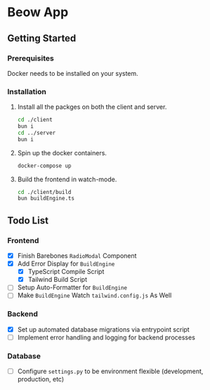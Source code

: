 # Beow App

## Getting Started

### Prerequisites

Docker needs to be installed on your system.

### Installation

1. Install all the packges on both the client and server.
   ```sh
   cd ./client
   bun i
   cd ../server
   bun i
   ```
2. Spin up the docker containers.
   ```sh
   docker-compose up
   ```
3. Build the frontend in watch-mode.
   ```sh
   cd ./client/build
   bun buildEngine.ts
   ```

## Todo List

### Frontend
- [x] Finish Barebones `RadioModal` Component
- [x] Add Error Display for `BuildEngine`
   - [x] TypeScript Compile Script
   - [x] Tailwind Build Script
- [ ] Setup Auto-Formatter for `BuildEngine`
- [ ] Make `BuildEngine` Watch `tailwind.config.js` As Well

### Backend
- [x] Set up automated database migrations via entrypoint script
- [ ] Implement error handling and logging for backend processes

### Database
- [ ] Configure `settings.py` to be environment flexible (development, production, etc)
